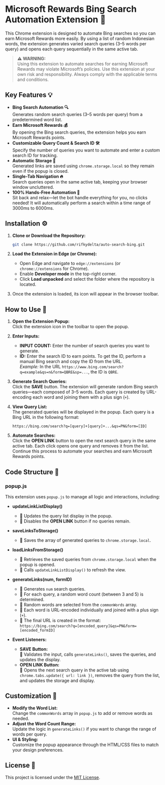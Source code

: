 # Microsoft Rewards Bing Search Automation Extension 🚀

This Chrome extension is designed to automate Bing searches so you can earn Microsoft Rewards more easily. By using a list of random Indonesian words, the extension generates varied search queries (3–5 words per query) and opens each query sequentially in the same active tab.

> **⚠️ WARNING:**  
> Using this extension to automate searches for earning Microsoft Rewards may violate Microsoft’s policies. Use this extension at your own risk and responsibility. Always comply with the applicable terms and conditions.

## Key Features 💡

- **Bing Search Automation 🔍**  
  Generates random search queries (3–5 words per query) from a predetermined word list.
- **Earn Microsoft Rewards 💰**  
  By opening the Bing search queries, the extension helps you earn Microsoft Rewards points.
- **Customizable Query Count & Search ID 🛠️**  
  Specify the number of queries you want to automate and enter a custom search ID for tracking.
- **Automatic Storage 📂**  
  Generated links are saved using `chrome.storage.local` so they remain even if the popup is closed.
- **Single-Tab Navigation 🔥**  
  Search queries open in the same active tab, keeping your browser window uncluttered.
- **100% Hands-Free Automation 🤖**  
  Sit back and relax—let the bot handle everything for you, no clicks needed! It will automatically perform a search within a time range of 3000ms to 6000ms.
## Installation ⚙️

1. **Clone or Download the Repository:**

   ```bash
   git clone https://github.com/rifkydelta/auto-search-bing.git
   ```

2. **Load the Extension in Edge (or Chrome):**
   - Open Edge and navigate to `edge://extensions` (or `chrome://extensions` for Chrome).
   - Enable **Developer mode** in the top-right corner.
   - Click **Load unpacked** and select the folder where the repository is located.

3. Once the extension is loaded, its icon will appear in the browser toolbar.

## How to Use 📌

1. **Open the Extension Popup:**  
   Click the extension icon in the toolbar to open the popup.

2. **Enter Inputs:**
   - **INPUT COUNT:** Enter the number of search queries you want to generate.
   - **ID:** Enter the search ID to earn points. To get the ID, perform a manual Bing search and copy the ID from the URL.  
     *Example:* In the URL `https://www.bing.com/search?q=example&qs=n&form=QBRE&sp=...`, the ID is `QBRE`.

3. **Generate Search Queries:**  
   Click the **SAVE** button. The extension will generate random Bing search queries—each composed of 3–5 words. Each query is created by URL-encoding each word and joining them with a plus sign (`+`).

4. **View Query List:**  
   The generated queries will be displayed in the popup. Each query is a Bing URL in the following format:  
   ```
   https://bing.com/search?q=[query]+[query]+...&qs=PN&form=[ID]
   ```

5. **Automate Searches:**  
   Click the **OPEN LINK** button to open the next search query in the same active tab. Each click opens one query and removes it from the list. Continue this process to automate your searches and earn Microsoft Rewards points.

## Code Structure 📁

### popup.js

This extension uses `popup.js` to manage all logic and interactions, including:

- **updateLinkListDisplay()**  
  - 🔹 Updates the query list display in the popup.
  - 🔹 Disables the **OPEN LINK** button if no queries remain.

- **saveLinksToStorage()**  
  - 🔹 Saves the array of generated queries to `chrome.storage.local`.

- **loadLinksFromStorage()**  
  - 🔹 Retrieves the saved queries from `chrome.storage.local` when the popup is opened.
  - 🔹 Calls `updateLinkListDisplay()` to refresh the view.

- **generateLinks(num, formID)**  
  - 🔹 Generates `num` search queries.
  - 🔹 For each query, a random word count (between 3 and 5) is determined.
  - 🔹 Random words are selected from the `commonWords` array.
  - 🔹 Each word is URL-encoded individually and joined with a plus sign (`+`).
  - 🔹 The final URL is created in the format:  
    `https://bing.com/search?q=[encoded_query]&qs=PN&form=[encoded_formID]`

- **Event Listeners:**
  - **SAVE Button:**  
    🔸 Validates the input, calls `generateLinks()`, saves the queries, and updates the display.
  - **OPEN LINK Button:**  
    🔸 Opens the next search query in the active tab using `chrome.tabs.update({ url: link })`, removes the query from the list, and updates the storage and display.

## Customization 🎨

- **Modify the Word List:**  
  Change the `commonWords` array in `popup.js` to add or remove words as needed.
- **Adjust the Word Count Range:**  
  Update the logic in `generateLinks()` if you want to change the range of words per query.
- **UI & Styling:**  
  Customize the popup appearance through the HTML/CSS files to match your design preferences.

## License 📄

This project is licensed under the [MIT License](LICENSE).